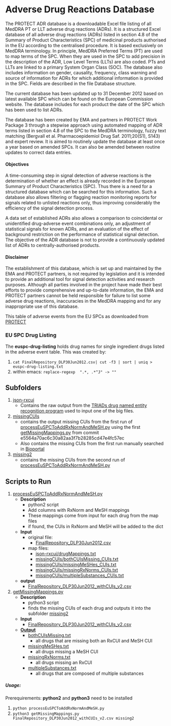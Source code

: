 Adverse Drug Reactions Database
================================
 

The PROTECT ADR database is a downloadable Excel file listing of all MedDRA PT or LLT adverse drug reactions (ADRs). It is a structured Excel database of all adverse drug reactions (ADRs) listed in section 4.8 of the Summary of Product Characteristics (SPC) of medicinal products authorised in the EU according to the centralised procedure. It is based exclusively on MedDRA terminology. In principle, MedDRA Preferred Terms (PT) are used to map terms of the SPC. When they are used in the SPC to add precision in the description of the ADR, Low Level Terms (LLTs) are also coded. PTs and LLTs are linked to a primary System Organ Class (SOC). The database also includes information on gender, causality, frequency, class warning and source of information for ADRs for which additional information is provided in the SPC. Fields are described in the file Database structure.


The current database has been updated up to 31 December 2012 based on latest available SPC which can be found on the European Commission website. The database includes for each product the date of the SPC which has been used to list ADRs.


The database has been created by EMA and partners in PROTECT Work Package 3 through a stepwise approach using automated mapping of ADR terms listed in section 4.8 of the SPC to the MedDRA terminology, fuzzy text matching (Bergvall et al. Pharmacoepidemiol Drug Saf. 2011;20(S1), S143) and expert review.
It is aimed to routinely update the database at least once a year based on amended SPCs. It can also be amended between routine updates to correct data entries.

#### Objectives

A time-consuming step in signal detection of adverse reactions is the determination of whether an effect is already recorded in the European Summary of Product Characteristics (SPC). Thus there is a need for a structured database which can be searched for this information. Such a database also allows filtering or flagging reaction monitoring reports for signals related to unlisted reactions only, thus improving considerably the efficiency of the signal detection process.

A data set of established ADRs also allows a comparison to coincidental or unidentified drug-adverse event combinations only, an adjustment of statistical signals for known ADRs, and an evaluation of the effect of background restriction on the performance of statistical signal detection.
The objective of the ADR database is not to provide a continuously updated list of ADRs to centrally-authorised products.

#### Disclaimer


The establishment of this database, which is set up and maintained by the EMA and PROTECT partners, is not required by legislation and it is intended to provide an additional tool for signal detection activities and research purposes. Although all parties involved in the project have made their best efforts to provide comprehensive and up-to-date information, the EMA and PROTECT partners cannot be held responsible for failure to list some adverse drug reactions, inaccuracies in the MedDRA mapping and for any inappropriate use of this database.

This table of adverse events from the EU SPCs as downloaded from [PROTECT](http://www.imi-protect.eu/adverseDrugReactions.shtml)


### EU SPC Drug Listing

The **euspc-drug-listing** holds drug names for single ingredient drugs
listed in the adverse event table. This was created by:

1. `cat FinalRepository_DLP30Jun2012.csv| cut -f3 | sort | uniq > euspc-drug-listing.txt`
2. within emacs:
`replace-regexp  ".*, .*^J" -> ""`

## Subfolders
1. [json-rxcui](https://github.com/OHDSI/KnowledgeBase/tree/master/EuSPC/json-rxcui)
	- Contains the raw output from the [TRIADs drug named entity recognition program](https://swat-4-med-safety.googlecode.com/svn/trunk/u-of-pitt-SPL-drug-NER) used to input one of the big files.
2. [missingCUIs](https://github.com/OHDSI/KnowledgeBase/tree/master/EuSPC/missingCUIs)
	- contains the output missing CUIs from the first run of [processEuSPCToAddRxNormAndMeSH.py](https://github.com/OHDSI/KnowledgeBase/blob/d2af5e16c2b6f05d59664b93457f90f90da83dea/EuSPC/processEuSPCToAddRxNormAndMeSH.py) using the first [getMissingMappings.py](https://github.com/OHDSI/KnowledgeBase/blob/d933222eca84247c7dcbcc03d203141fb3d98198/EuSPC/getMissingMappings.py) from commit e5564a70ac6c30a82aa3f7b28285cd47e4fc57ec
	- Also contains the missing CUIs from the first run manually searched in [Bioportal](http://bioportal.bioontology.org/search?opt=advanced)
3. [missing2](https://github.com/OHDSI/KnowledgeBase/tree/master/EuSPC/missing2)
	- contains the missing CUIs from the second run of [processEuSPCToAddRxNormAndMeSH.py](https://github.com/OHDSI/KnowledgeBase/blob/master/EuSPC/processEuSPCToAddRxNormAndMeSH.py)

## Scripts to Run

1. [processEuSPCToAddRxNormAndMeSH.py](https://github.com/OHDSI/KnowledgeBase/blob/master/EuSPC/processEuSPCToAddRxNormAndMeSH.py)
	- **Description**
		- python2 script
		- Add columns with RxNorm and MeSH mappings
		- These mappings come from input for each drug from the map files
		- if found, the CUIs in RxNorm and MeSH will be added to the dict
	- **Input**
		- original file:
			- [FinalRepository_DLP30Jun2012.csv](https://github.com/OHDSI/KnowledgeBase/blob/master/EuSPC/FinalRepository_DLP30Jun2012.csv)
		- map files:
			- [json-rxcui/drugMappings.txt](https://github.com/OHDSI/KnowledgeBase/blob/master/EuSPC/json-rxcui/drugMappings.txt)
			- [missingCUIs/bothCUIsMissing_CUIs.txt](https://github.com/OHDSI/KnowledgeBase/blob/master/EuSPC/missingCUIs/bothCUIsMissing_CUIs.txt)
			- [missingCUIs/missingMeSHes_CUIs.txt](https://github.com/OHDSI/KnowledgeBase/blob/master/EuSPC/missingCUIs/missingMeSHes_CUIs.txt)
			- [missingCUIs/missingRxNorms_CUIs.txt](https://github.com/OHDSI/KnowledgeBase/blob/master/EuSPC/missingCUIs/missingRxNorms_CUIs.txt)
			- [missingCUIs/multipleSubstances_CUIs.txt](https://github.com/OHDSI/KnowledgeBase/blob/master/EuSPC/missingCUIs/multipleSubstances_CUIs.txt)
	- **output**
		- [FinalRepository_DLP30Jun2012_withCUIs_v2.csv](https://github.com/OHDSI/KnowledgeBase/blob/master/EuSPC/FinalRepository_DLP30Jun2012_withCUIs_v2.csv)
2. [getMissingMappings.py](https://github.com/OHDSI/KnowledgeBase/blob/master/EuSPC/getMissingMappings.py)
	- **Description**
		- python3 script
		- finds the missing CUIs of each drug and outputs it into the subfolder [missing2](https://github.com/OHDSI/KnowledgeBase/tree/master/EuSPC/missing2)
	- **Input**
		- [FinalRepository_DLP30Jun2012_withCUIs_v2.csv](https://github.com/OHDSI/KnowledgeBase/blob/master/EuSPC/FinalRepository_DLP30Jun2012_withCUIs_v2.csv)
	- **[Output](https://github.com/OHDSI/KnowledgeBase/tree/master/EuSPC/missing2)**
		- [bothCUIsMissing.txt](https://github.com/OHDSI/KnowledgeBase/blob/master/EuSPC/missing2/bothCUIsMissing.txt)
			- all drugs that are missing both an RxCUI and MeSH CUI
		- [missingMeSHes.txt](https://github.com/OHDSI/KnowledgeBase/blob/master/EuSPC/missing2/missingMeSHes.txt)
			- all drugs missing a MeSH CUI
		- [missingRxNorms.txt](https://github.com/OHDSI/KnowledgeBase/blob/master/EuSPC/missing2/missingRxNorms.txt)
			- all drugs missing an RxCUI
		- [multipleSubstances.txt](https://github.com/OHDSI/KnowledgeBase/blob/master/EuSPC/missing2/multipleSubstances.txt)
			- all drugs that are composed of multiple substances

##### Usage:

Prerequirements: **python2** and **python3** need to be installed

1. `python processEuSPCToAddRxNormAndMeSH.py`
2. `python3 getMissingMappings.py FinalRepository_DLP30Jun2012_withCUIs_v2.csv missing2`


